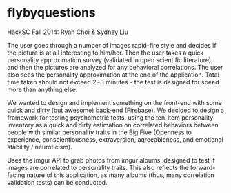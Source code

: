 flybyquestions
==============

HackSC Fall 2014: Ryan Choi & Sydney Liu

The user goes through a number of images rapid-fire style and decides if the picture is at all interesting to him/her. Then the user takes a quick personality approximation survey (validated in open scientific literature), and then the pictures are analyzed for any behavioral correlations. The user also sees the personality approximation at the end of the application. Total time taken should not exceed 2~3 minutes - the test is designed for speed more than anything else.

We wanted to design and implement something on the front-end with some quick and dirty (but awesome) back-end (Firebase). We decided to design a framework for testing psychometric tests, using the ten-item personality inventory as a quick and dirty estimation on correlated behaviors between people with similar personality traits in the Big Five (Openness to experience, conscientiousness, extraversion, agreeableness, and emotional stability / neuroticism).  

Uses the imgur API to grab photos from imgur albums, designed to test if images are correlated to personality traits. This also reflects the forward-facing nature of this application, as many albums (thus, many correlation validation tests) can be conducted.
